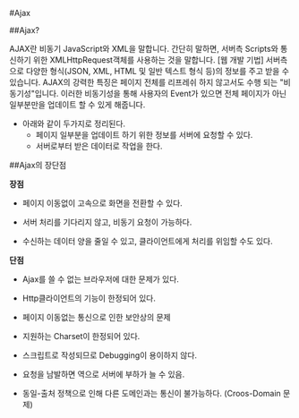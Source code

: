 #Ajax

##Ajax?

AJAX란 비동기 JavaScript와 XML을 말합니다. 간단히 말하면, 서버측 Scripts와 통신하기 위한 XMLHttpRequest객체를 사용하는 것을 말합니다. [웹 개발 기법]
서버측으로 다양한 형식(JSON, XML, HTML 및 일반 텍스트 형식 등)의 정보를 주고 받을 수 있습니다. 
AJAX의 강력한 특징은 페이지 전체를 리프레쉬 하지 않고서도 수행 되는 "비동기성"입니다. 
이러한 비동기성을 통해 사용자의 Event가 있으면 전체 페이지가 아닌 일부분만을 업데이트 할 수 있게 해줍니다.

- 아래와 같이 두가지로 정리된다.
	- 페이지 일부분을 업데이트 하기 위한 정보를 서버에 요청할 수 있다.
	- 서버로부터 받은 데이터로 작업을 한다.


##Ajax의 장단점

**장점**

  - 페이지 이동없이 고속으로 화면을 전환할 수 있다.

  - 서버 처리를 기다리지 않고, 비동기 요청이 가능하다.

  - 수신하는 데이터 양을 줄일 수 있고, 클라이언트에게 처리를 위임할 수도 있다.

**단점**

  - Ajax를 쓸 수 없는 브라우저에 대한 문제가 있다.

  - Http클라이언트의 기능이 한정되어 있다.

  - 페이지 이동없는 통신으로 인한 보안상의 문제

  - 지원하는 Charset이 한정되어 있다.

  - 스크립트로 작성되므로 Debugging이 용이하지 않다.

  - 요청을 남발하면 역으로 서버에 부하가 늘 수 있음.

  - 동일-출처 정책으로 인해 다른 도메인과는 통신이 불가능하다. (Croos-Domain 문제)